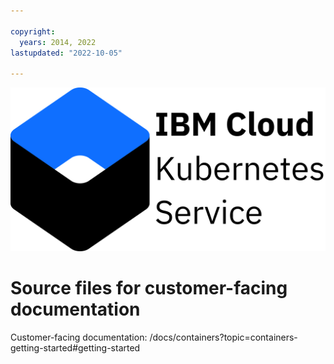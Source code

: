 ```yaml
---

copyright:
  years: 2014, 2022
lastupdated: "2022-10-05"

---
```






![Logo](images/logo-ibm-cloud-kubernetes-service-light.svg)



# Source files for customer-facing documentation



Customer-facing documentation: /docs/containers?topic=containers-getting-started#getting-started








